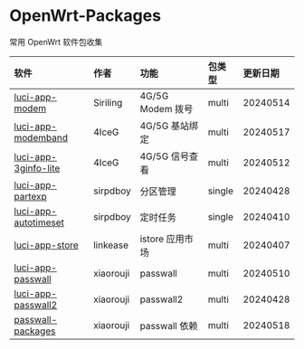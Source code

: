 # OpenWrt-Packages
常用 OpenWrt 软件包收集

|软件|作者|功能|包类型|更新日期|
|:-|:-|:-|:-|:-|
|[luci-app-modem](https://github.com/Siriling/5G-Modem-Support)|Siriling|4G/5G Modem 拨号|multi|20240514|
|[luci-app-modemband](https://github.com/4IceG/luci-app-modemband)|4IceG|4G/5G 基站绑定|multi|20240517|
|[luci-app-3ginfo-lite](https://github.com/4IceG/luci-app-3ginfo-lite)|4IceG|4G/5G 信号查看|multi|20240512|
|[luci-app-partexp](https://github.com/sirpdboy/luci-app-partexp)|sirpdboy|分区管理|single|20240428|
|[luci-app-autotimeset](https://github.com/sirpdboy/luci-app-autotimeset)|sirpdboy|定时任务|single|20240410|
|[luci-app-store](https://github.com/linkease/istore)|linkease|istore 应用市场|multi|20240407|
|[luci-app-passwall](https://github.com/xiaorouji/openwrt-passwall)|xiaorouji|passwall|multi|20240510|
|[luci-app-passwall2](https://github.com/xiaorouji/openwrt-passwall2)|xiaorouji|passwall2|multi|20240428|
|[passwall-packages](https://github.com/xiaorouji/openwrt-passwall-packages)|xiaorouji|passwall 依赖|multi|20240518|
